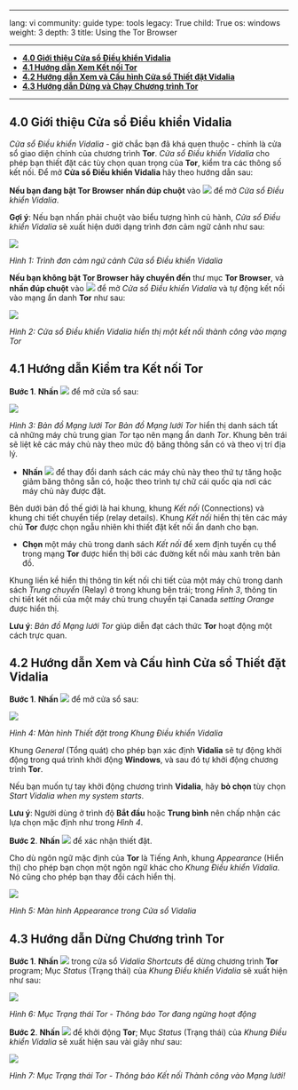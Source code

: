 

---

lang: vi
community: guide
type: tools
legacy: True
child: True
os: windows
weight: 3
depth: 3
title: Using the Tor Browser

---

- [**4.0 Giới thiệu Cửa sổ Điều khiển Vidalia**](#4.0)
- [**4.1 Hướng dẫn Xem Kết nối Tor**](#4.1)
- [**4.2 Hướng dẫn Xem và Cấu hình Cửa sổ Thiết đặt Vidalia**](#4.2)
- [**4.3 Hướng dẫn Dừng và Chạy Chương trình Tor**](#4.3)

-------

<a name="4.0"></a>
## 4.0 Giới thiệu Cửa sổ Điều khiển Vidalia ##

*Cửa sổ Điều khiển Vidalia* - giờ chắc bạn đã khá quen thuộc - chính là cửa sổ giao diện chính của chương trình **Tor**. *Cửa sổ Điều khiển Vidalia* cho phép bạn thiết đặt các tùy chọn quan trọng của **Tor**, kiểm tra các thông số kết nối. Để mở **Cửa sổ Điều khiển Vidalia** hãy theo hướng dẫn sau:

**Nếu bạn đang bật Tor Browser** **nhấn đúp chuột** vào ![](/sbox/screen/tor-vi/32.png) để mở *Cửa sổ Điều khiển Vidalia*.

**Gợi ý**: Nếu bạn nhấn phải chuột vào biểu tượng hình củ hành, *Cửa sổ Điều khiển Vidalia*  sẽ xuất hiện dưới dạng trình đơn cảm ngữ cảnh như sau:

![](/sbox/screen/tor-vi/73.png)

*Hình 1: Trình đơn cảm ngử cảnh Cửa sổ Điều khiển Vidalia*


**Nếu bạn không bật Tor Browser** **hãy chuyển đến** thư mục **Tor Browser**, và **nhấn đúp chuột** vào ![](/sbox/screen/tor-vi/60.png) để mở *Cửa sổ Điều khiển Vidalia* và tự động kết nối vào mạng ẩn danh **Tor** như sau:

![](/sbox/screen/tor-vi/61.png)

*Hình 2: Cửa sổ Điều khiển Vidalia hiển thị một kết nối thành công vào mạng Tor*

<a name="4.1"></a>
## 4.1 Hướng dẫn Kiểm tra Kết nối Tor ##

**Bước 1**. **Nhấn** ![](/sbox/screen/tor-vi/62.png) để mở cửa sổ sau:

![](/sbox/screen/tor-vi/63.png)

*Hình 3: Bản đồ Mạng lưới Tor*
*Bản đồ Mạng lưới Tor* hiển thị danh sách tất cả những máy chủ trung gian *Tor* tạo nên mạng ẩn danh *Tor*. Khung bên trái sẽ liệt kê các máy chủ này theo mức độ băng thông sắn có và theo vị trí địa lý.

 
- **Nhấn** ![](/sbox/screen/tor-vi/64.png) để thay đổi danh sách các máy chủ này theo thứ tự tăng hoặc giảm băng thông sẵn có, hoặc theo trình tự chữ cái quốc qia nơi các máy chủ này được đặt.

Bên dưới bản đồ thế giới là hai khung, khung *Kết nối* (Connections) và khung chi tiết chuyển tiếp (relay details). Khung *Kết nối* hiển thị tên các máy chủ **Tor** được chọn ngẫu nhiên khi thiết đặt kết nối ẩn danh cho bạn. 

- **Chọn** một máy chủ trong danh sách *Kết nối* để xem định tuyến cụ thể trong mạng **Tor** được hiển thị bởi các đường kết nối màu xanh trên bản đồ. 

Khung liền kề hiển thị thông tin kết nối chi tiết của một máy chủ trong danh sách *Trung chuyển* (Relay) ở trong khung bên trái; trong *Hình 3*, thông tin chi tiết két nối của một máy chủ trung chuyển tại Canada *setting Orange* được hiển thị.

**Lưu ý**: *Bản đồ Mạng lưới Tor* giúp diễn đạt cách thức **Tor** hoạt động một cách trực quan.

<a name="4.2"></a>
## 4.2 Hướng dẫn Xem và Cấu hình Cửa sổ Thiết đặt Vidalia ##

**Bước 1**. **Nhấn** ![](/sbox/screen/tor-vi/65.png) để mở cửa sổ sau:

![](/sbox/screen/tor-vi/66.png)

*Hình 4: Màn hình Thiết đặt trong Khung Điều khiển Vidalia*

Khung *General* (Tổng quát) cho phép bạn xác định **Vidalia** sẽ tự động khởi động trong quá trình khởi động **Windows**, và sau đó tự khởi động chương trình **Tor**. 

Nếu bạn muốn tự tay khởi động chương trình **Vidalia**, hãy **bỏ chọn** tùy chọn  *Start Vidalia when my system starts*.

**Lưu ý**: Người dùng ở trình độ **Bắt đầu** hoặc **Trung bình** nên chấp nhận các lựa chọn mặc định như trong *Hình 4*.

**Bước 2**. **Nhấn** ![](/sbox/screen/tor-vi/67.png) để xác nhận thiết đặt.


Cho dù ngôn ngữ mặc định của **Tor** là Tiếng Anh, khung *Appearance* (Hiển thị) cho phép bạn chọn một ngôn ngữ khác cho *Khung Điều khiển Vidalia*. Nó cũng cho phép bạn thay đổi cách hiển thị. 

![](/sbox/screen/tor-vi/68.png)

*Hình 5: Màn hình Appearance trong Cửa sổ Vidalia*

<a name="4.3"></a>
## 4.3 Hướng dẫn Dừng Chương trình Tor ##

**Bước 1**. **Nhấn** ![](/sbox/screen/tor-vi/69.png) trong cửa sổ *Vidalia Shortcuts* để dừng chương trình **Tor** program; Mục *Status* (Trạng thái) của *Khung Điều khiển Vidalia* sẽ xuất hiện như sau:

![](/sbox/screen/tor-vi/70.png)

*Hình 6: Mục Trạng thái Tor - Thông báo Tor đang ngừng hoạt động*

**Bước 2**. **Nhấn** ![](/sbox/screen/tor-vi/71.png) để khởi động **Tor**; Mục *Status* (Trạng thái) của *Khung Điều khiển Vidalia* sẽ xuất hiện sau vài giây như sau:

![](/sbox/screen/tor-vi/72.png)

*Hình 7: Mục Trạng thái Tor - Thông báo Kết nối Thành công vào Mạng lưới!*

